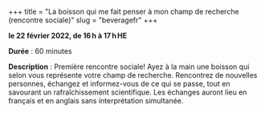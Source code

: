 +++
title = "La boisson qui me fait penser à mon champ de recherche (rencontre sociale)"
slug = "beveragefr"
+++

**le 22 février 2022, de 16 h à 17 h HE**

**Durée** : 60 minutes

**Description** : Première rencontre sociale! Ayez à la main une boisson qui selon vous représente votre champ de recherche. Rencontrez de nouvelles personnes, échangez et informez-vous de ce qui se passe, tout en savourant un rafraîchissement scientifique.
Les échanges auront lieu en français et en anglais sans interprétation simultanée.


